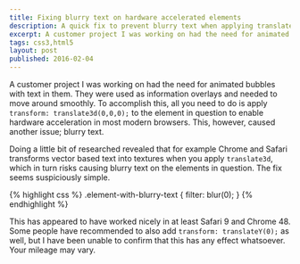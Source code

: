 ```yaml
---
title: Fixing blurry text on hardware accelerated elements
description: A quick fix to prevent blurry text when applying translate3d on elements
excerpt: A customer project I was working on had the need for animated bubbles with text in them. They were used as information overlays and needed to move around smoothly. To accomplish this, all you need to do is …
tags: css3,html5
layout: post
published: 2016-02-04
---
```


A customer project I was working on had the need for animated bubbles with text in them. They were used as information overlays and needed to move around smoothly. To accomplish this, all you need to do is apply `transform: translate3d(0,0,0);` to the element in question to enable hardware acceleration in most modern browsers. This, however, caused another issue; blurry text.

Doing a little bit of researched revealed that for example Chrome and Safari transforms vector based text into textures when you apply `translate3d`, which in turn risks causing blurry text on the elements in question. The fix seems suspiciously simple.

{% highlight css %}
.element-with-blurry-text {
  filter: blur(0);
}
{% endhighlight %}

This has appeared to have worked nicely in at least Safari 9 and Chrome 48. Some people have recommended to also add `transform: translateY(0);` as well, but I have been unable to confirm that this has any effect whatsoever. Your mileage may vary.
